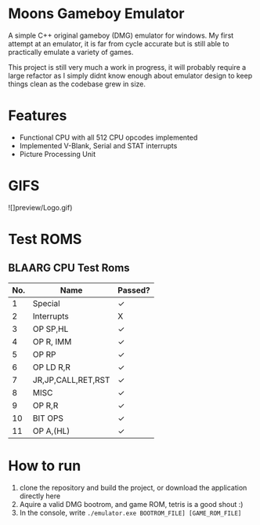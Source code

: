 # Moons Gameboy Emulator
A simple C++ original gameboy (DMG) emulator for windows.
My first attempt at an emulator, it is far from cycle accurate but is still able to
practically emulate a variety of games.

This project is still very much a work in progress, it will probably require a large refactor
as I simply didnt know enough about emulator design to keep things clean as the codebase grew
in size.

# Features
* Functional CPU with all 512 CPU opcodes implemented
* Implemented V-Blank, Serial and STAT interrupts
* Picture Processing Unit

# GIFS
![]preview/Logo.gif)

# Test ROMS
## BLAARG CPU Test Roms


| No. |   Name  |   Passed?  |
| --- | ------- | ---------- |
|  1  | Special            |✓|
|  2  | Interrupts         |X|
|  3  | OP SP,HL           |✓|
|  4  | OP R, IMM          |✓|
|  5  | OP RP              |✓|
|  6  | OP LD R,R          |✓|
|  7  | JR,JP,CALL,RET,RST |✓|
|  8  | MISC               |✓|
|  9  | OP R,R             |✓|
|  10 | BIT OPS            |✓|
|  11 | OP A,(HL)          |✓|


# How to run
1) clone the repository and build the project, or download the application directly here
2) Aquire a valid DMG bootrom, and game ROM, tetris is a good shout :)
3) In the console, write `./emulator.exe BOOTROM_FILE] [GAME_ROM_FILE]`
